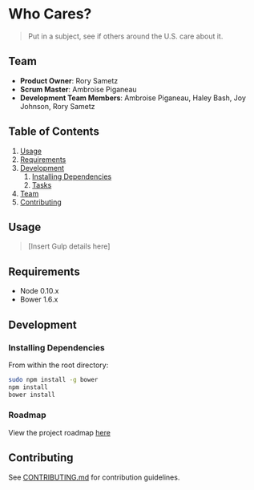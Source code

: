 # Who Cares?

> Put in a subject, see if others around the U.S. care about it.

## Team

  - __Product Owner__: Rory Sametz
  - __Scrum Master__: Ambroise Piganeau
  - __Development Team Members__: Ambroise Piganeau, Haley Bash, Joy Johnson, Rory Sametz

## Table of Contents

1. [Usage](#Usage)
1. [Requirements](#requirements)
1. [Development](#development)
    1. [Installing Dependencies](#installing-dependencies)
    1. [Tasks](#tasks)
1. [Team](#team)
1. [Contributing](#contributing)

## Usage

> [Insert Gulp details here]

## Requirements

- Node 0.10.x
- Bower 1.6.x

## Development

### Installing Dependencies

From within the root directory:

```sh
sudo npm install -g bower
npm install
bower install
```

### Roadmap

View the project roadmap [here](LINK_TO_PROJECT_ISSUES)


## Contributing

See [CONTRIBUTING.md](CONTRIBUTING.md) for contribution guidelines.
